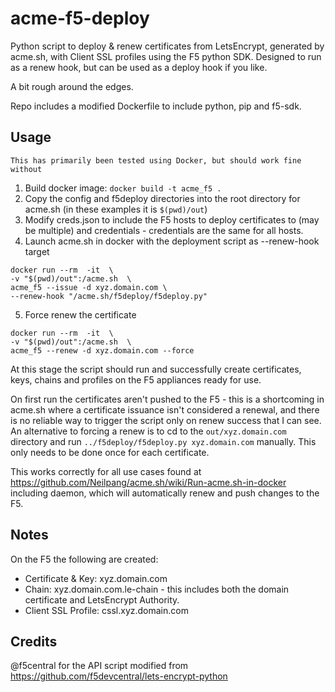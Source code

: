 # acme-f5-deploy
Python script to deploy &amp; renew certificates from LetsEncrypt, generated by acme.sh, with Client SSL profiles using the F5 python SDK. Designed to run as a renew hook, but can be used as a deploy hook if you like.

A bit rough around the edges.

Repo includes a modified Dockerfile to include python, pip and f5-sdk.

## Usage
`This has primarily been tested using Docker, but should work fine without`
1. Build docker image:
`docker build -t acme_f5 .`
2. Copy the config and f5deploy directories into the root directory for acme.sh (in these examples it is `$(pwd)/out`)
3. Modify creds.json to include the F5 hosts to deploy certificates to (may be multiple) and credentials - credentials are the same for all hosts.
4. Launch acme.sh in docker with the deployment script as --renew-hook target
  ```
  docker run --rm  -it  \
 -v "$(pwd)/out":/acme.sh  \
 acme_f5 --issue -d xyz.domain.com \ 
 --renew-hook "/acme.sh/f5deploy/f5deploy.py"
  ```
5. Force renew the certificate
  ```
  docker run --rm  -it  \
  -v "$(pwd)/out":/acme.sh  \
  acme_f5 --renew -d xyz.domain.com --force
  ```
  
At this stage the script should run and successfully create certificates, keys, chains and profiles on the F5 appliances ready for use.

On first run the certificates aren't pushed to the F5 - this is a shortcoming in acme.sh where a certificate issuance isn't considered a renewal, and there is no reliable way to trigger the script only on renew success that I can see. 
An alternative to forcing a renew is to cd to the `out/xyz.domain.com` directory and run `../f5deploy/f5deploy.py xyz.domain.com` manually. This only needs to be done once for each certificate.

This works correctly for all use cases found at https://github.com/Neilpang/acme.sh/wiki/Run-acme.sh-in-docker including daemon, which will automatically renew and push changes to the F5.

## Notes
On the F5 the following are created:
- Certificate & Key: xyz.domain.com
- Chain: xyz.domain.com.le-chain - this includes both the domain certificate and LetsEncrypt Authority.
- Client SSL Profile: cssl.xyz.domain.com

## Credits
@f5central for the API script modified from https://github.com/f5devcentral/lets-encrypt-python
